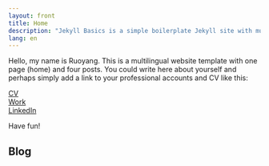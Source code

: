 ```yaml
---
layout: front
title: Home
description: "Jekyll Basics is a simple boilerplate Jekyll site with multilingual support."
lang: en
---
```


Hello, my name is Ruoyang. This is a multilingual website template with one page (home) and four posts. You could write here about yourself and perhaps simply add a link to your professional accounts and CV like this:

[CV](https://khofstadter.info/assets/doc/K-Hofstader-CV-general-2019.pdf)   
[Work](https://www.anglia.ac.uk/people/krisztian-hofstadter)   
[LinkedIn](https://www.linkedin.com/in/tedor)

Have fun!

## Blog
